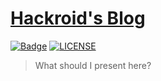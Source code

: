 [Hackroid's Blog](https://blog.hackroid.com)
=======

[![Badge](https://img.shields.io/badge/link-blog.hackroid.com-green.svg)](https://blog.hackroid.com)
[![LICENSE](https://img.shields.io/hexpm/l/plug.svg)](https://github.com/hackroid/blog/blob/master/LICENSE)

> What should I present here?

